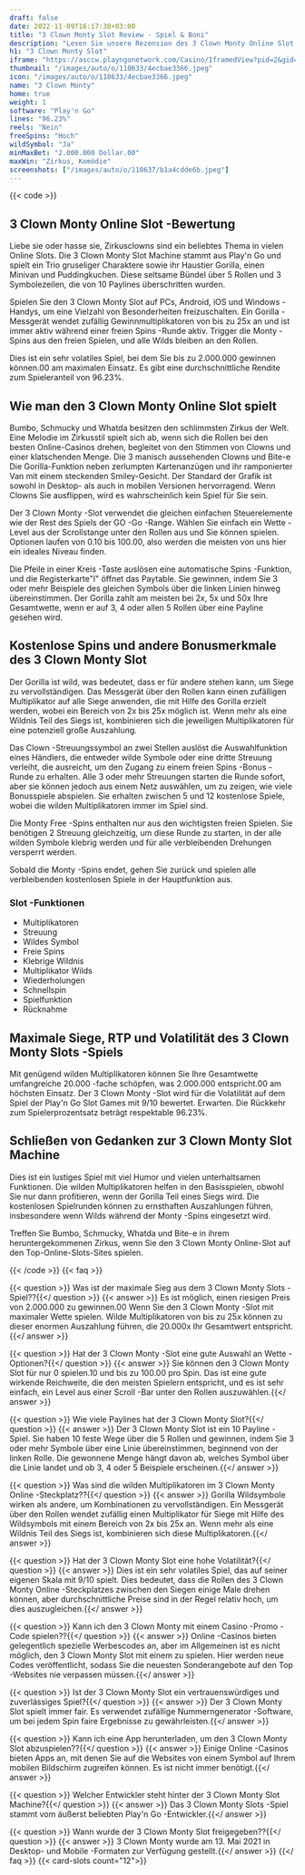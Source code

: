 ```yaml
---
draft: false
date: 2022-11-09T16:17:38+03:00
title: "3 Clown Monty Slot Review - Spiel & Boni"
description: "Lesen Sie unsere Rezension des 3 Clown Monty Online Slot, um zu sehen, wie das Gameplay und die Funktionen funktionieren. Sie werden auch entdecken, wo Sie es mit den besten Casino -Boni spielen können."
h1: "3 Clown Monty Slot"
iframe: "https://asccw.playngonetwork.com/Casino/IframedView?pid=2&gid=threeclownmonty&lang=en_US&practice=1&channel=desktop&div=flashobject&width=100%25&height=100%25&user=&password=&ctx=&demo=2&brand=&lobby=&rccurrentsessiontime=0&rcintervaltime=0&rcaccounthistoryurl=&rccontinueurl=&rcexiturl=&rchistoryurlmode=&autoplaylimits=0&autoplayreset=0&callback=flashCallback&rcmga=&resourcelevel=0&hasjackpots=False&country=&pauseplay=&playlimit=&selftest=&sessiontime=&coreweburl=https://asccw.playngonetwork.com/&showpoweredby=True"
thumbnail: "/images/auto/o/110633/4ecbae3366.jpeg"
icon: "/images/auto/o/110633/4ecbae3366.jpeg"
name: "3 Clown Monty"
home: true
weight: 1
software: "Play'n Go"
lines: "96.23%"
reels: "Nein"
freeSpins: "Hoch"
wildSymbol: "Ja"
minMaxBet: "2.000.000 Dollar.00"
maxWin: "Zirkus, Komödie"
screenshots: ["/images/auto/o/110637/b1a4cdde6b.jpeg"]
---
```


{{< code >}}<h2>3 Clown Monty Online Slot -Bewertung</h2><p>Liebe sie oder hasse sie, Zirkusclowns sind ein beliebtes Thema in vielen Online Slots. Die 3 Clown Monty Slot Machine stammt aus Play'n Go und spielt ein Trio gruseliger Charaktere sowie ihr Haustier Gorilla, einen Minivan und Puddingkuchen. Diese seltsame Bündel über 5 Rollen und 3 Symbolezeilen, die von 10 Paylines überschritten wurden.</p><p>Spielen Sie den 3 Clown Monty Slot auf PCs, Android, iOS und Windows -Handys, um eine Vielzahl von Besonderheiten freizuschalten. Ein Gorilla -Messgerät wendet zufällig Gewinnmultiplikatoren von bis zu 25x an und ist immer aktiv während einer freien Spins -Runde aktiv. Trigger die Monty -Spins aus den freien Spielen, und alle Wilds bleiben an den Rollen.</p><p>Dies ist ein sehr volatiles Spiel, bei dem Sie bis zu 2.000.000 gewinnen können.00 am maximalen Einsatz. Es gibt eine durchschnittliche Rendite zum Spieleranteil von 96.23%.</p><h2>Wie man den 3 Clown Monty Online Slot spielt</h2><p>Bumbo, Schmucky und Whatda besitzen den schlimmsten Zirkus der Welt. Eine Melodie im Zirkusstil spielt sich ab, wenn sich die Rollen bei den besten Online-Casinos drehen, begleitet von den Stimmen von Clowns und einer klatschenden Menge. Die 3 manisch aussehenden Clowns und Bite-e Die Gorilla-Funktion neben zerlumpten Kartenanzügen und ihr ramponierter Van mit einem steckenden Smiley-Gesicht. Der Standard der Grafik ist sowohl in Desktop- als auch in mobilen Versionen hervorragend. Wenn Clowns Sie ausflippen, wird es wahrscheinlich kein Spiel für Sie sein.</p><p>Der 3 Clown Monty -Slot verwendet die gleichen einfachen Steuerelemente wie der Rest des Spiels der GO -Go -Range. Wählen Sie einfach ein Wette -Level aus der Scrollstange unter den Rollen aus und Sie können spielen. Optionen laufen von 0.10 bis 100.00, also werden die meisten von uns hier ein ideales Niveau finden.</p><p>Die Pfeile in einer Kreis -Taste auslösen eine automatische Spins -Funktion, und die Registerkarte"I" öffnet das Paytable. Sie gewinnen, indem Sie 3 oder mehr Beispiele des gleichen Symbols über die linken Linien hinweg übereinstimmen. Der Gorilla zahlt am meisten bei 2x, 5x und 50x Ihre Gesamtwette, wenn er auf 3, 4 oder allen 5 Rollen über eine Payline gesehen wird.</p><h2>Kostenlose Spins und andere Bonusmerkmale des 3 Clown Monty Slot</h2><p>Der Gorilla ist wild, was bedeutet, dass er für andere stehen kann, um Siege zu vervollständigen. Das Messgerät über den Rollen kann einen zufälligen Multiplikator auf alle Siege anwenden, die mit Hilfe des Gorilla erzielt werden, wobei ein Bereich von 2x bis 25x möglich ist. Wenn mehr als eine Wildnis Teil des Siegs ist, kombinieren sich die jeweiligen Multiplikatoren für eine potenziell große Auszahlung.</p><p>Das Clown -Streuungssymbol an zwei Stellen auslöst die Auswahlfunktion eines Händlers, die entweder wilde Symbole oder eine dritte Streuung verleiht, die ausreicht, um den Zugang zu einem freien Spins -Bonus -Runde zu erhalten. Alle 3 oder mehr Streuungen starten die Runde sofort, aber sie können jedoch aus einem Netz auswählen, um zu zeigen, wie viele Bonusspiele abspielen. Sie erhalten zwischen 5 und 12 kostenlose Spiele, wobei die wilden Multiplikatoren immer im Spiel sind.</p><p>Die Monty Free -Spins enthalten nur aus den wichtigsten freien Spielen. Sie benötigen 2 Streuung gleichzeitig, um diese Runde zu starten, in der alle wilden Symbole klebrig werden und für alle verbleibenden Drehungen versperrt werden.</p><p>Sobald die Monty -Spins endet, gehen Sie zurück und spielen alle verbleibenden kostenlosen Spiele in der Hauptfunktion aus.</p><h3>
Slot -Funktionen</h3><ul>
<li></span>
Multiplikatoren</li>
<li></span>
Streuung</li>
<li></span>
Wildes Symbol</li>
<li></span>
Freie Spins</li>
<li></span>
Klebrige Wildnis</li>
<li></span>
Multiplikator Wilds</li>
<li></span>
Wiederholungen</li>
<li></span>
Schnellspin</li>
<li></span>
Spielfunktion</li>
<li></span>
Rücknahme</li></ul><h2>Maximale Siege, RTP und Volatilität des 3 Clown Monty Slots -Spiels</h2><p>Mit genügend wilden Multiplikatoren können Sie Ihre Gesamtwette umfangreiche 20.000 -fache schöpfen, was 2.000.000 entspricht.00 am höchsten Einsatz. Der 3 Clown Monty -Slot wird für die Volatilität auf dem Spiel der Play'n Go Slot Games mit 9/10 bewertet. Erwarten. Die Rückkehr zum Spielerprozentsatz beträgt respektable 96.23%.</p><h2>Schließen von Gedanken zur 3 Clown Monty Slot Machine</h2><p>Dies ist ein lustiges Spiel mit viel Humor und vielen unterhaltsamen Funktionen. Die wilden Multiplikatoren helfen in den Basisspielen, obwohl Sie nur dann profitieren, wenn der Gorilla Teil eines Siegs wird. Die kostenlosen Spielrunden können zu ernsthaften Auszahlungen führen, insbesondere wenn Wilds während der Monty -Spins eingesetzt wird.</p><p>Treffen Sie Bumbo, Schmucky, Whatda und Bite-e in ihrem heruntergekommenen Zirkus, wenn Sie den 3 Clown Monty Online-Slot auf den Top-Online-Slots-Sites spielen.</p>
{{< /code >}}
{{< faq >}}

{{< question >}} Was ist der maximale Sieg aus dem 3 Clown Monty Slots -Spiel??{{</ question >}}
{{< answer >}} Es ist möglich, einen riesigen Preis von 2.000.000 zu gewinnen.00 Wenn Sie den 3 Clown Monty -Slot mit maximaler Wette spielen. Wilde Multiplikatoren von bis zu 25x können zu dieser enormen Auszahlung führen, die 20.000x Ihr Gesamtwert entspricht.{{</ answer >}}

{{< question >}} Hat der 3 Clown Monty -Slot eine gute Auswahl an Wette -Optionen?{{</ question >}}
{{< answer >}} Sie können den 3 Clown Monty Slot für nur 0 spielen.10 und bis zu 100.00 pro Spin. Das ist eine gute wirkende Reichweite, die den meisten Spielern entspricht, und es ist sehr einfach, ein Level aus einer Scroll -Bar unter den Rollen auszuwählen.{{</ answer >}}

{{< question >}} Wie viele Paylines hat der 3 Clown Monty Slot?{{</ question >}}
{{< answer >}} Der 3 Clown Monty Slot ist ein 10 Payline -Spiel. Sie haben 10 feste Wege über die 5 Rollen und gewinnen, indem Sie 3 oder mehr Symbole über eine Linie übereinstimmen, beginnend von der linken Rolle. Die gewonnene Menge hängt davon ab, welches Symbol über die Linie landet und ob 3, 4 oder 5 Beispiele erscheinen.{{</ answer >}}

{{< question >}} Was sind die wilden Multiplikatoren im 3 Clown Monty Online -Steckplatz??{{</ question >}}
{{< answer >}} Gorilla Wildsymbole wirken als andere, um Kombinationen zu vervollständigen. Ein Messgerät über den Rollen wendet zufällig einen Multiplikator für Siege mit Hilfe des Wildsymbols mit einem Bereich von 2x bis 25x an. Wenn mehr als eine Wildnis Teil des Siegs ist, kombinieren sich diese Multiplikatoren.{{</ answer >}}

{{< question >}} Hat der 3 Clown Monty Slot eine hohe Volatilität?{{</ question >}}
{{< answer >}} Dies ist ein sehr volatiles Spiel, das auf seiner eigenen Skala mit 9/10 spielt. Dies bedeutet, dass die Rollen des 3 Clown Monty Online -Steckplatzes zwischen den Siegen einige Male drehen können, aber durchschnittliche Preise sind in der Regel relativ hoch, um dies auszugleichen.{{</ answer >}}

{{< question >}} Kann ich den 3 Clown Monty mit einem Casino -Promo -Code spielen??{{</ question >}}
{{< answer >}} Online -Casinos bieten gelegentlich spezielle Werbescodes an, aber im Allgemeinen ist es nicht möglich, den 3 Clown Monty Slot mit einem zu spielen. Hier werden neue Codes veröffentlicht, sodass Sie die neuesten Sonderangebote auf den Top -Websites nie verpassen müssen.{{</ answer >}}

{{< question >}} Ist der 3 Clown Monty Slot ein vertrauenswürdiges und zuverlässiges Spiel?{{</ question >}}
{{< answer >}} Der 3 Clown Monty Slot spielt immer fair. Es verwendet zufällige Nummerngenerator -Software, um bei jedem Spin faire Ergebnisse zu gewährleisten.{{</ answer >}}

{{< question >}} Kann ich eine App herunterladen, um den 3 Clown Monty Slot abzuspielen??{{</ question >}}
{{< answer >}} Einige Online -Casinos bieten Apps an, mit denen Sie auf die Websites von einem Symbol auf Ihrem mobilen Bildschirm zugreifen können. Es ist nicht immer benötigt.{{</ answer >}}

{{< question >}} Welcher Entwickler steht hinter der 3 Clown Monty Slot Machine?{{</ question >}}
{{< answer >}} Das 3 Clown Monty Slots -Spiel stammt vom äußerst beliebten Play'n Go -Entwickler.{{</ answer >}}

{{< question >}} Wann wurde der 3 Clown Monty Slot freigegeben??{{</ question >}}
{{< answer >}} 3 Clown Monty wurde am 13. Mai 2021 in Desktop- und Mobile -Formaten zur Verfügung gestellt.{{</ answer >}}
{{</ faq >}}
{{< card-slots count="12">}}